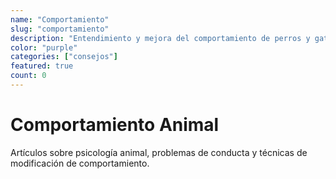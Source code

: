 ```yaml
---
name: "Comportamiento"
slug: "comportamiento"
description: "Entendimiento y mejora del comportamiento de perros y gatos"
color: "purple"
categories: ["consejos"]
featured: true
count: 0
---
```


# Comportamiento Animal

Artículos sobre psicología animal, problemas de conducta y técnicas de modificación de comportamiento.
